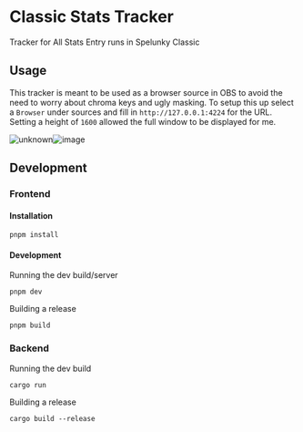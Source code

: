 # Classic Stats Tracker

Tracker for All Stats Entry runs in Spelunky Classic

## Usage

This tracker is meant to be used as a browser source in OBS to avoid the need to worry about chroma keys and ugly masking. To setup this up select a `Browser` under sources and fill in `http://127.0.0.1:4224` for the URL. Setting a height of `1600` allowed the full window to be displayed for me.

![unknown](https://user-images.githubusercontent.com/231118/166628232-703a7bf7-170c-4863-9bbb-2212dd746442.png)![image](https://user-images.githubusercontent.com/231118/166628340-3edaac5a-901e-4a89-8f61-206d0f08bbd7.png)

## Development

### Frontend

#### Installation

```console
pnpm install
```

#### Development

Running the dev build/server

```console
pnpm dev
```

Building a release

```console
pnpm build
```

### Backend

Running the dev build

```console
cargo run
```

Building a release

```console
cargo build --release
```
